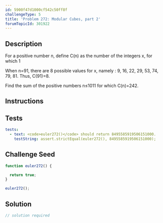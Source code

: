 ```yaml
---
id: 5900f47d1000cf542c50ff8f
challengeType: 5
title: 'Problem 272: Modular Cubes, part 2'
forumTopicId: 301922
---
```


## Description

<section id='description'>

For a positive number n, define C(n) as the number of the integers x, for which 1

When n=91, there are 8 possible values for x, namely : 9, 16, 22, 29, 53, 74, 79, 81. Thus, C(91)=8.

Find the sum of the positive numbers n≤1011 for which C(n)=242.

</section>

## Instructions

<section id='instructions'>

</section>

## Tests

<section id='tests'>

```yml
tests:
  - text: <code>euler272()</code> should return 8495585919506151000.
    testString: assert.strictEqual(euler272(), 8495585919506151000);

```

</section>

## Challenge Seed

<section id='challengeSeed'>

<div id='js-seed'>

```js
function euler272() {

  return true;
}

euler272();
```

</div>

</section>

## Solution

<section id='solution'>

```js
// solution required
```

</section>
